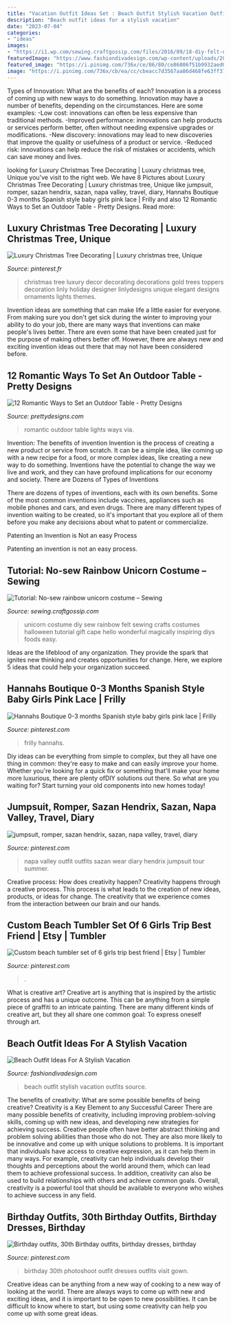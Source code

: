 ```yaml
---
title: "Vacation Outfit Ideas Set : Beach Outfit Stylish Vacation Outfits Source"
description: "Beach outfit ideas for a stylish vacation"
date: "2023-07-04"
categories:
- "ideas"
images:
- "https://i1.wp.com/sewing.craftgossip.com/files/2016/09/18-diy-felt-no-sew-unicorn-costume-kids.jpg?fit=600%2C986"
featuredImage: "https://www.fashiondivadesign.com/wp-content/uploads/2018/07/beach-outfits-9-.jpg"
featured_image: "https://i.pinimg.com/736x/ce/86/80/ce86806f51b9932aed01621db773d4b2.jpg"
image: "https://i.pinimg.com/736x/cb/ea/cc/cbeacc7d3567aa86d468fe63ff37a71b.jpg"
---
```



Types of Innovation: What are the benefits of each?
Innovation is a process of coming up with new ways to do something. Innovation may have a number of benefits, depending on the circumstances. Here are some examples: 
-Low cost: innovations can often be less expensive than traditional methods.
-Improved performance: innovations can help products or services perform better, often without needing expensive upgrades or modifications.
-New discovery: innovations may lead to new discoveries that improve the quality or usefulness of a product or service.
-Reduced risk: innovations can help reduce the risk of mistakes or accidents, which can save money and lives.

	

		
looking for Luxury Christmas Tree Decorating | Luxury christmas tree, Unique you've visit to the right web. We have 8 Pictures about Luxury Christmas Tree Decorating | Luxury christmas tree, Unique like jumpsuit, romper, sazan hendrix, sazan, napa valley, travel, diary, Hannahs Boutique 0-3 months Spanish style baby girls pink lace | Frilly and also 12 Romantic Ways to Set an Outdoor Table - Pretty Designs. Read more:
		
    
## Luxury Christmas Tree Decorating | Luxury Christmas Tree, Unique

<img loading=lazy src="https://i.pinimg.com/736x/ce/86/80/ce86806f51b9932aed01621db773d4b2.jpg" onerror="this.onerror=null;this.src='https://tse4.mm.bing.net/th?id=OIP.JBqw0y-F8jQgh-4tLOwyZwHaLH&amp;pid=15.1';" alt="Luxury Christmas Tree Decorating | Luxury christmas tree, Unique">

_Source: pinterest.fr_

>christmas tree luxury decor decorating decorations gold trees toppers decoration linly holiday designer linlydesigns unique elegant designs ornaments lights themes. 

	

Invention ideas are something that can make life a little easier for everyone. From making sure you don't get sick during the winter to improving your ability to do your job, there are many ways that inventions can make people's lives better. There are even some that have been created just for the purpose of making others better off. However, there are always new and exciting invention ideas out there that may not have been considered before.

    
## 12 Romantic Ways To Set An Outdoor Table - Pretty Designs

<img loading=lazy src="http://www.prettydesigns.com/wp-content/uploads/2014/08/Outdoor-Table-Romantic-Lights.jpg" onerror="this.onerror=null;this.src='https://tse2.mm.bing.net/th?id=OIP.bcbK-tCYDFnCeBoZ0Ei5OQHaLJ&amp;pid=15.1';" alt="12 Romantic Ways to Set an Outdoor Table - Pretty Designs">

_Source: prettydesigns.com_

>romantic outdoor table lights ways via. 

	

Invention: The benefits of invention
Invention is the process of creating a new product or service from scratch. It can be a simple idea, like coming up with a new recipe for a food, or more complex ideas, like creating a new way to do something. Inventions have the potential to change the way we live and work, and they can have profound implications for our economy and society.
There are Dozens of Types of Inventions

There are dozens of types of inventions, each with its own benefits. Some of the most common inventions include vaccines, appliances such as mobile phones and cars, and even drugs. There are many different types of invention waiting to be created, so it's important that you explore all of them before you make any decisions about what to patent or commercialize.

Patenting an Invention is Not an easy Process

Patenting an invention is not an easy process.

    
## Tutorial: No-sew Rainbow Unicorn Costume – Sewing

<img loading=lazy src="https://i1.wp.com/sewing.craftgossip.com/files/2016/09/18-diy-felt-no-sew-unicorn-costume-kids.jpg?fit=600%2C986" onerror="this.onerror=null;this.src='https://tse1.mm.bing.net/th?id=OIP.Bf2rI2_jUgGAb3uPISMYaQHaMK&amp;pid=15.1';" alt="Tutorial: No-sew rainbow unicorn costume – Sewing">

_Source: sewing.craftgossip.com_

>unicorn costume diy sew rainbow felt sewing crafts costumes halloween tutorial gift cape hello wonderful magically inspiring diys foods easy. 

	

Ideas are the lifeblood of any organization. They provide the spark that ignites new thinking and creates opportunities for change. Here, we explore 5 ideas that could help your organization succeed.

    
## Hannahs Boutique 0-3 Months Spanish Style Baby Girls Pink Lace | Frilly

<img loading=lazy src="https://i.pinimg.com/736x/4c/c4/72/4cc472ac757035ff72fac1ec88249c69.jpg" onerror="this.onerror=null;this.src='https://tse1.mm.bing.net/th?id=OIP.d0-fWfd_5ttmYxRq0iAglQHaJ6&amp;pid=15.1';" alt="Hannahs Boutique 0-3 months Spanish style baby girls pink lace | Frilly">

_Source: pinterest.com_

>frilly hannahs. 

	

Diy ideas can be everything from simple to complex, but they all have one thing in common: they're easy to make and can easily improve your home. Whether you're looking for a quick fix or something that'll make your home more luxurious, there are plenty ofDIY solutions out there. So what are you waiting for? Start turning your old components into new homes today!

    
## Jumpsuit, Romper, Sazan Hendrix, Sazan, Napa Valley, Travel, Diary

<img loading=lazy src="https://i.pinimg.com/736x/20/00/1a/20001afb9421b9517d1846cc316e69d4--navy-style-vacation-style.jpg" onerror="this.onerror=null;this.src='https://tse3.mm.bing.net/th?id=OIP.Sc77jWCY8UuqFqSIYYJguwHaLG&amp;pid=15.1';" alt="jumpsuit, romper, sazan hendrix, sazan, napa valley, travel, diary">

_Source: pinterest.com_

>napa valley outfit outfits sazan wear diary hendrix jumpsuit tour summer. 

	

Creative process: How does creativity happen?
Creativity happens through a creative process. This process is what leads to the creation of new ideas, products, or ideas for change. The creativity that we experience comes from the interaction between our brain and our hands.

    
## Custom Beach Tumbler Set Of 6 Girls Trip Best Friend | Etsy | Tumbler

<img loading=lazy src="https://i.pinimg.com/736x/cb/ea/cc/cbeacc7d3567aa86d468fe63ff37a71b.jpg" onerror="this.onerror=null;this.src='https://tse3.mm.bing.net/th?id=OIP.sWWWYKzUn6-K_Lx9JJlkLwHaJ4&amp;pid=15.1';" alt="Custom beach tumbler set of 6 girls trip best friend | Etsy | Tumbler">

_Source: pinterest.com_

>. 

	

What is creative art?
Creative art is anything that is inspired by the artistic process and has a unique outcome. This can be anything from a simple piece of graffiti to an intricate painting. There are many different kinds of creative art, but they all share one common goal: To express oneself through art.

    
## Beach Outfit Ideas For A Stylish Vacation

<img loading=lazy src="https://www.fashiondivadesign.com/wp-content/uploads/2018/07/beach-outfits-9-.jpg" onerror="this.onerror=null;this.src='https://tse3.mm.bing.net/th?id=OIP.u5EHzoRPkaURMYPfYHe0-AHaLG&amp;pid=15.1';" alt="Beach Outfit Ideas For A Stylish Vacation">

_Source: fashiondivadesign.com_

>beach outfit stylish vacation outfits source. 

	

The benefits of creativity: What are some possible benefits of being creative?
Creativity is a Key Element to any Successful Career
There are many possible benefits of creativity, including improving problem-solving skills, coming up with new ideas, and developing new strategies for achieving success. Creative people often have better abstract thinking and problem solving abilities than those who do not. They are also more likely to be innovative and come up with unique solutions to problems. It is important that individuals have access to creative expression, as it can help them in many ways. For example, creativity can help individuals develop their thoughts and perceptions about the world around them, which can lead them to achieve professional success. In addition, creativity can also be used to build relationships with others and achieve common goals. Overall, creativity is a powerful tool that should be available to everyone who wishes to achieve success in any field.

    
## Birthday Outfits, 30th Birthday Outfits, Birthday Dresses, Birthday

<img loading=lazy src="https://i.pinimg.com/736x/d1/ad/67/d1ad6739fbcb45e94d74715115a8210f.jpg" onerror="this.onerror=null;this.src='https://tse4.mm.bing.net/th?id=OIP.kHb2DszSn6byaaJsfY-QKgHaLV&amp;pid=15.1';" alt="Birthday outfits, 30th Birthday outfits, birthday dresses, birthday">

_Source: pinterest.com_

>birthday 30th photoshoot outfit dresses outfits visit gown. 

	

Creative ideas can be anything from a new way of cooking to a new way of looking at the world. There are always ways to come up with new and exciting ideas, and it is important to be open to new possibilities. It can be difficult to know where to start, but using some creativity can help you come up with some great ideas.

